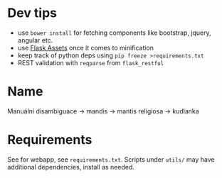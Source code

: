 # Dev tips

- use `bower install` for fetching components like bootstrap, jquery, angular etc.
- use [Flask Assets](http://flask-assets.readthedocs.org/en/latest/) once it
  comes to minification
- keep track of python deps using `pip freeze >requirements.txt`
- REST validation with `reqparse` from `flask_restful`

# Name

Manuální disambiguace → mandis → mantis religiosa → kudlanka

# Requirements

See for webapp, see `requirements.txt`. Scripts under `utils/` may have
additional dependencies, install as needed.
